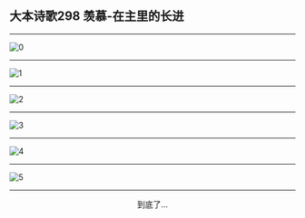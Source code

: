 
## 大本诗歌298 羡慕-在主里的长进
        
<div id="aplayer0"></div>

---

<img alt="0" data-original="https://cdn.jsdelivr.net/gh/k34869/shi/data/d0297/0">

---

<img alt="1" data-original="https://cdn.jsdelivr.net/gh/k34869/shi/data/d0297/1">

---

<img alt="2" data-original="https://cdn.jsdelivr.net/gh/k34869/shi/data/d0297/2">

---

<img alt="3" data-original="https://cdn.jsdelivr.net/gh/k34869/shi/data/d0297/3">

---

<img alt="4" data-original="https://cdn.jsdelivr.net/gh/k34869/shi/data/d0297/4">

---

<img alt="5" data-original="https://cdn.jsdelivr.net/gh/k34869/shi/data/d0297/5">

---

<p style="text-align: center">到底了...</p>

<script src="/js/dist-view.js"></script>

<script>
MAIN.id = 'd0297';
        
const ap0 = new APlayer({
    container: document.getElementById('aplayer0'),
    volume: 1,
    loop: 'none',
    preload: 'none',
    audio: [{
        name: '大本诗歌298.mp3',
        artist: '大本诗歌',
        url: 'https://res.wx.qq.com/voice/getvoice?mediaid=MzI0NTk3MDM5M18yMjQ3NDkxMTIz',
        cover: '/favicon'
    }]
});
</script>
